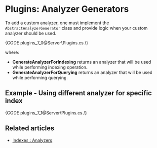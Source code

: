 # Plugins: Analyzer Generators

To add a custom analyzer, one must implement the `AbstractAnalyzerGenerator` class and provide logic when your custom analyzer should be used.

{CODE plugins_7_0@Server\Plugins.cs /}

where:   
* **GenerateAnalyzerForIndexing** returns an analyzer that will be used while performing indexing operation.   
* **GenerateAnalyzerForQuerying** returns an analyzer that will be used while performing querying.    

## Example - Using different analyzer for specific index

{CODE plugins_7_1@Server\Plugins.cs /}

## Related articles

- [Indexes : Analyzers](../../indexes/using-analyzers)
